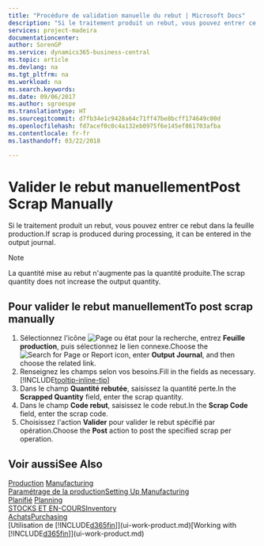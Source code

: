 ```yaml
---
title: "Procédure de validation manuelle du rebut | Microsoft Docs"
description: "Si le traitement produit un rebut, vous pouvez entrer ce rebut dans la feuille production. Remarquez que la quantité perte n'augmente pas la quantité produite."
services: project-madeira
documentationcenter: 
author: SorenGP
ms.service: dynamics365-business-central
ms.topic: article
ms.devlang: na
ms.tgt_pltfrm: na
ms.workload: na
ms.search.keywords: 
ms.date: 09/06/2017
ms.author: sgroespe
ms.translationtype: HT
ms.sourcegitcommit: d7fb34e1c9428a64c71ff47be8bcff174649c00d
ms.openlocfilehash: fd7acef0c0c4a132eb0975f6e145ef861703afba
ms.contentlocale: fr-fr
ms.lasthandoff: 03/22/2018

---
```

# <a name="post-scrap-manually"></a><span data-ttu-id="b8f77-104">Valider le rebut manuellement</span><span class="sxs-lookup"><span data-stu-id="b8f77-104">Post Scrap Manually</span></span>
<span data-ttu-id="b8f77-105">Si le traitement produit un rebut, vous pouvez entrer ce rebut dans la feuille production.</span><span class="sxs-lookup"><span data-stu-id="b8f77-105">If scrap is produced during processing, it can be entered in the output journal.</span></span> 

> [!NOTE]
> <span data-ttu-id="b8f77-106">La quantité mise au rebut n'augmente pas la quantité produite.</span><span class="sxs-lookup"><span data-stu-id="b8f77-106">The scrap quantity does not increase the output quantity.</span></span>  

## <a name="to-post-scrap-manually"></a><span data-ttu-id="b8f77-107">Pour valider le rebut manuellement</span><span class="sxs-lookup"><span data-stu-id="b8f77-107">To post scrap manually</span></span>  
1. <span data-ttu-id="b8f77-108">Sélectionnez l'icône ![Page ou état pour la recherche](media/ui-search/search_small.png "Page ou état pour la recherche"), entrez **Feuille production**, puis sélectionnez le lien connexe.</span><span class="sxs-lookup"><span data-stu-id="b8f77-108">Choose the ![Search for Page or Report](media/ui-search/search_small.png "Search for Page or Report icon") icon, enter **Output Journal**, and then choose the related link.</span></span>  
2. <span data-ttu-id="b8f77-109">Renseignez les champs selon vos besoins.</span><span class="sxs-lookup"><span data-stu-id="b8f77-109">Fill in the fields as necessary.</span></span> [!INCLUDE[tooltip-inline-tip](includes/tooltip-inline-tip_md.md)]  
3. <span data-ttu-id="b8f77-110">Dans le champ **Quantité rebutée**, saisissez la quantité perte.</span><span class="sxs-lookup"><span data-stu-id="b8f77-110">In the **Scrapped Quantity** field, enter the scrap quantity.</span></span>  
4. <span data-ttu-id="b8f77-111">Dans le champ **Code rebut**, saisissez le code rebut.</span><span class="sxs-lookup"><span data-stu-id="b8f77-111">In the **Scrap Code** field, enter the scrap code.</span></span>  
5. <span data-ttu-id="b8f77-112">Choisissez l'action **Valider** pour valider le rebut spécifié par opération.</span><span class="sxs-lookup"><span data-stu-id="b8f77-112">Choose the **Post** action to post the specified scrap per operation.</span></span>  

## <a name="see-also"></a><span data-ttu-id="b8f77-113">Voir aussi</span><span class="sxs-lookup"><span data-stu-id="b8f77-113">See Also</span></span>  
<span data-ttu-id="b8f77-114">[Production](production-manage-manufacturing.md)  </span><span class="sxs-lookup"><span data-stu-id="b8f77-114">[Manufacturing](production-manage-manufacturing.md)  </span></span>  
[<span data-ttu-id="b8f77-115">Paramétrage de la production</span><span class="sxs-lookup"><span data-stu-id="b8f77-115">Setting Up Manufacturing</span></span>](production-configure-production-processes.md)  
<span data-ttu-id="b8f77-116">[Planifié](production-planning.md)    </span><span class="sxs-lookup"><span data-stu-id="b8f77-116">[Planning](production-planning.md)    </span></span>  
[<span data-ttu-id="b8f77-117">STOCKS ET EN-COURS</span><span class="sxs-lookup"><span data-stu-id="b8f77-117">Inventory</span></span>](inventory-manage-inventory.md)  
[<span data-ttu-id="b8f77-118">Achats</span><span class="sxs-lookup"><span data-stu-id="b8f77-118">Purchasing</span></span>](purchasing-manage-purchasing.md)  
<span data-ttu-id="b8f77-119">[Utilisation de [!INCLUDE[d365fin](includes/d365fin_md.md)]](ui-work-product.md)</span><span class="sxs-lookup"><span data-stu-id="b8f77-119">[Working with [!INCLUDE[d365fin](includes/d365fin_md.md)]](ui-work-product.md)</span></span>

